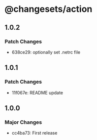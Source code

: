 # @changesets/action

## 1.0.2

### Patch Changes

- 638ce29: optionally set .netrc file

## 1.0.1

### Patch Changes

- 11f067e: README update

## 1.0.0

### Major Changes

- cc4ba73: First release
